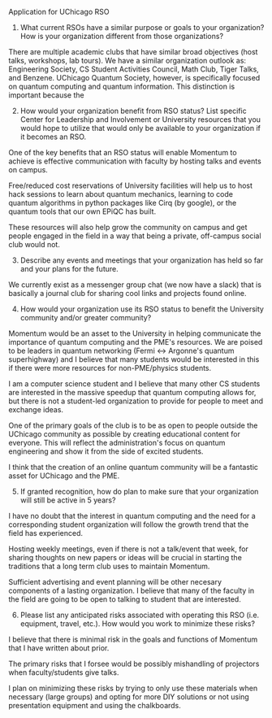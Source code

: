 Application for UChicago RSO

1. What current RSOs have a similar purpose or goals to your organization?  How is your organization different from those organizations?

There are multiple academic clubs that have similar broad objectives (host talks, workshops, lab tours).
We have a similar organization outlook as: Engineering Society, CS Student Activities Council, Math Club, Tiger Talks, and Benzene. 
UChicago Quantum Society, however, is specifically focused on quantum computing and quantum information. 
This distinction is important because the 


2. How would your organization benefit from RSO status?  List specific Center for Leadership and Involvement or University resources that you would hope to utilize that would only be available to your organization if it becomes an RSO.

One of the key benefits that an RSO status will enable Momentum to achieve is effective communication with faculty by hosting talks and events on campus. 

Free/reduced cost reservations of University facilities will help us to host hack sessions to learn about quantum mechanics, learning to code quantum algorithms in python packages like Cirq (by google), or the quantum tools that our own EPiQC has built.

These resources will also help grow the community on campus and get people engaged in the field in a way that being a private, off-campus social club would not.


3. Describe any events and meetings that your organization has held so far and your plans for the future.

We currently exist as a messenger group chat (we now have a slack) that is basically a journal club for sharing cool links and projects found online.


4. How would your organization use its RSO status to benefit the University community and/or greater community?

Momentum would be an asset to the University in helping communicate the importance of quantum computing and the PME's resources. We are poised to be leaders in quantum networking (Fermi <-> Argonne's quantum superhighway) and I believe that many students would be interested in this if there were more resources for non-PME/physics students.

I am a computer science student and I believe that many other CS students are interested in the massive speedup that quantum computing allows for, but there is not a student-led organization to provide for people to meet and exchange ideas.

One of the primary goals of the club is to be as open to people outside the UChicago community as possible by creating educational content for everyone. This will reflect the administration's focus on quantum engineering and show it from the side of excited students. 

I think that the creation of an online quantum community will be a fantastic asset for UChicago and the PME.

5. If granted recognition, how do plan to make sure that your organization will still be active in 5 years?

I have no doubt that the interest in quantum computing and the need for a corresponding student organization will follow the growth trend that the field has experienced.

Hosting weekly meetings, even if there is not a talk/event that week, for sharing thoughts on new papers or ideas will be crucial in starting the traditions that a long term club uses to maintain Momentum. 

Sufficient advertising and event planning will be other necesary components of a lasting organization. I believe that many of the faculty in the field are going to be open to talking to student that are interested.

6. Please list any anticipated risks associated with operating this RSO (i.e. equipment, travel, etc.). How would you work to minimize these risks?

I believe that there is minimal risk in the goals and functions of Momentum that I have written about prior.

The primary risks that I forsee would be possibly mishandling of projectors when faculty/students give talks. 

I plan on minimizing these risks by trying to only use these materials when necessary (large groups) and opting for more DIY solutions or not using presentation equipment and using the chalkboards.
